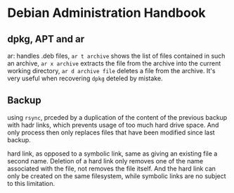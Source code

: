# Debian Administration Handbook

## dpkg, APT and ar

ar: handles .deb files, `ar t archive` shows the list of files contained in such
    an archive, `ar x archive` extracts the file from the archive into the
    current working directory, `ar d archive file` deletes a file from the
    archive. It's very useful when recovering `dpkg` deteled by mistake.



## Backup

  using `rsync`, prceded by a duplication of the content of the previous backup
with hadr links, which prevents usage of too much hard drive space. And only
process then only replaces files that have been modified since last backup.

hard link, as opposed to a symbolic link, same as giving an existing file a
second name. Deletion of a hard link only removes one of the name associated
with the file, not removes the file itself. And the hard link can only be
created on the same filesystem, while symbolic links are no subject to this
limitation.